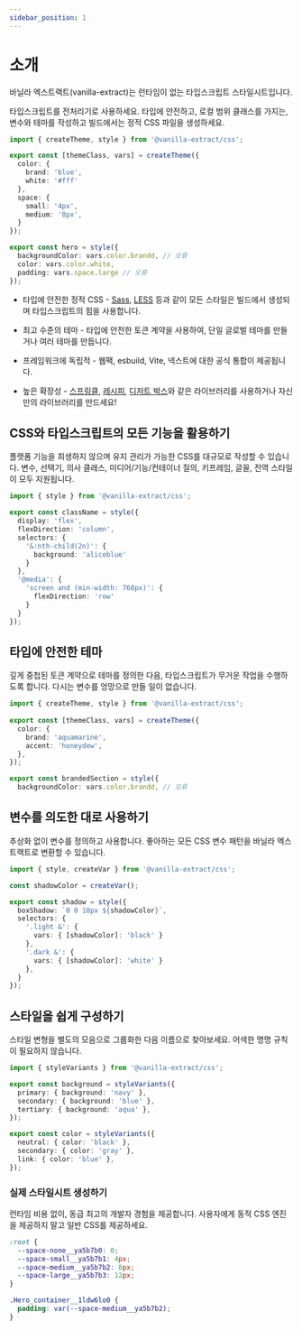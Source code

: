 ```yaml
---
sidebar_position: 1
---
```


# 소개

바닐라 엑스트랙트(vanilla-extract)는 런타임이 없는 타입스크립트 스타일시트입니다.

타입스크립트를 전처리기로 사용하세요. 타입에 안전하고, 로컬 범위 클래스를 가지는, 변수와 테마를 작성하고 빌드에서는 정적 CSS 파일을 생성하세요.

```ts title="styles.css.ts"
import { createTheme, style } from '@vanilla-extract/css';

export const [themeClass, vars] = createTheme({
  color: {
    brand: 'blue',
    white: '#fff'
  },
  space: {
    small: '4px',
    medium: '8px',
  }
});

export const hero = style({
  backgroundColor: vars.color.brandd, // 오류
  color: vars.color.white,
  padding: vars.space.large // 오류
});
```

- 타입에 안전한 정적 CSS - [Sass](https://sass-lang.com/), [LESS](https://lesscss.org/) 등과 같이 모든 스타일은 빌드에서 생성되며 타입스크립트의 힘을 사용합니다.

- 최고 수준의 테마 - 타입에 안전한 토큰 계약을 사용하여, 단일 글로벌 테마를 만들거나 여러 테마를 만듭니다.

- 프레임워크에 독립적 - 웹팩, esbuild, Vite, 넥스트에 대한 공식 통합이 제공됩니다.

- 높은 확장성 - [스프링클](https://vanilla-extract.style/documentation/packages/sprinkles), [레시피](https://vanilla-extract.style/documentation/packages/recipes), [디저트 박스](https://github.com/TheMightyPenguin/dessert-box)와 같은 라이브러리를 사용하거나 자신만의 라이브러리를 만드세요!

## CSS와 타입스크립트의 모든 기능을 활용하기

플랫폼 기능을 희생하지 않으며 유지 관리가 가능한 CSS를 대규모로 작성할 수 있습니다. 변수, 선택기, 의사 클래스, 미디어/기능/컨테이너 질의, 키프레임, 글꼴, 전역 스타일이 모두 지원됩니다.

```ts title="styles.css.ts"
import { style } from '@vanilla-extract/css';

export const className = style({
  display: 'flex',
  flexDirection: 'column',
  selectors: {
    '&:nth-child(2n)': {
      background: 'aliceblue'
    }
  },
  '@media': {
    'screen and (min-width: 768px)': {
      flexDirection: 'row'
    }
  }
});
```

## 타입에 안전한 테마

깊게 중첩된 토큰 계약으로 테마를 정의한 다음, 타입스크립트가 무거운 작업을 수행하도록 합니다. 다시는 변수를 엉망으로 만들 일이 없습니다.

```ts title="styles.css.ts"
import { createTheme, style } from '@vanilla-extract/css';
  
export const [themeClass, vars] = createTheme({
  color: {
    brand: 'aquamarine',
    accent: 'honeydew',
  },
});

export const brandedSection = style({
  backgroundColor: vars.color.brandd, // 오류
```

## 변수를 의도한 대로 사용하기

추상화 없이 변수를 정의하고 사용합니다. 좋아하는 모든 CSS 변수 패턴을 바닐라 엑스트랙트로 변환할 수 있습니다.

```ts title="styles.css.ts"
import { style, createVar } from '@vanilla-extract/css';

const shadowColor = createVar();

export const shadow = style({
  boxShadow: `0 0 10px ${shadowColor}`,
  selectors: {
    '.light &': {
      vars: { [shadowColor]: 'black' }
    },
    '.dark &': {
      vars: { [shadowColor]: 'white' }
    },
  }
});
```

## 스타일을 쉽게 구성하기

스타일 변형을 별도의 모음으로 그룹화한 다음 이름으로 찾아보세요. 어색한 명명 규칙이 필요하지 않습니다.

```ts title="styles.css.ts"
import { styleVariants } from '@vanilla-extract/css';

export const background = styleVariants({
  primary: { background: 'navy' },
  secondary: { background: 'blue' },
  tertiary: { background: 'aqua' },
});

export const color = styleVariants({
  neutral: { color: 'black' },
  secondary: { color: 'gray' },
  link: { color: 'blue' },
});
```

### 실제 스타일시트 생성하기

런타임 비용 없이, 동급 최고의 개발자 경험을 제공합니다. 사용자에게 동적 CSS 엔진을 제공하지 말고 일반 CSS를 제공하세요.

```css title="output.css"
:root {
  --space-none__ya5b7b0: 0;
  --space-small__ya5b7b1: 4px;
  --space-medium__ya5b7b2: 8px;
  --space-large__ya5b7b3: 12px;
}

.Hero_container__1ldw6lo0 {
  padding: var(--space-medium__ya5b7b2);
}
```

